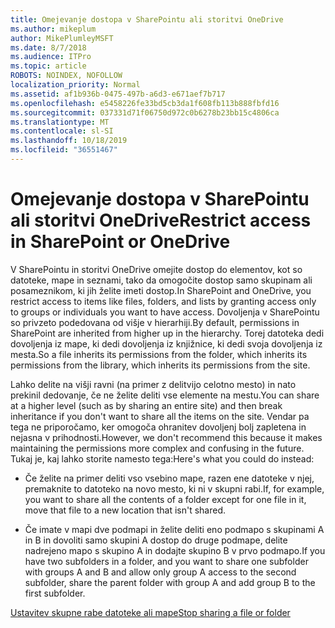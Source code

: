 ```yaml
---
title: Omejevanje dostopa v SharePointu ali storitvi OneDrive
ms.author: mikeplum
author: MikePlumleyMSFT
ms.date: 8/7/2018
ms.audience: ITPro
ms.topic: article
ROBOTS: NOINDEX, NOFOLLOW
localization_priority: Normal
ms.assetid: af1b936b-0475-497b-a6d3-e671aef7b717
ms.openlocfilehash: e5458226fe33bd5cb3da1f608fb113b888fbfd16
ms.sourcegitcommit: 037331d71f06750d972c0b6278b23bb15c4806ca
ms.translationtype: MT
ms.contentlocale: sl-SI
ms.lasthandoff: 10/18/2019
ms.locfileid: "36551467"
---
```

# <a name="restrict-access-in-sharepoint-or-onedrive"></a><span data-ttu-id="5eb39-102">Omejevanje dostopa v SharePointu ali storitvi OneDrive</span><span class="sxs-lookup"><span data-stu-id="5eb39-102">Restrict access in SharePoint or OneDrive</span></span>

<span data-ttu-id="5eb39-103">V SharePointu in storitvi OneDrive omejite dostop do elementov, kot so datoteke, mape in seznami, tako da omogočite dostop samo skupinam ali posameznikom, ki jih želite imeti dostop.</span><span class="sxs-lookup"><span data-stu-id="5eb39-103">In SharePoint and OneDrive, you restrict access to items like files, folders, and lists by granting access only to groups or individuals you want to have access.</span></span> <span data-ttu-id="5eb39-104">Dovoljenja v SharePointu so privzeto podedovana od višje v hierarhiji.</span><span class="sxs-lookup"><span data-stu-id="5eb39-104">By default, permissions in SharePoint are inherited from higher up in the hierarchy.</span></span> <span data-ttu-id="5eb39-105">Torej datoteka dedi dovoljenja iz mape, ki dedi dovoljenja iz knjižnice, ki dedi svoja dovoljenja iz mesta.</span><span class="sxs-lookup"><span data-stu-id="5eb39-105">So a file inherits its permissions from the folder, which inherits its permissions from the library, which inherits its permissions from the site.</span></span>
  
<span data-ttu-id="5eb39-106">Lahko delite na višji ravni (na primer z delitvijo celotno mesto) in nato prekinil dedovanje, če ne želite deliti vse elemente na mestu.</span><span class="sxs-lookup"><span data-stu-id="5eb39-106">You can share at a higher level (such as by sharing an entire site) and then break inheritance if you don't want to share all the items on the site.</span></span> <span data-ttu-id="5eb39-107">Vendar pa tega ne priporočamo, ker omogoča ohranitev dovoljenj bolj zapletena in nejasna v prihodnosti.</span><span class="sxs-lookup"><span data-stu-id="5eb39-107">However, we don't recommend this because it makes maintaining the permissions more complex and confusing in the future.</span></span> <span data-ttu-id="5eb39-108">Tukaj je, kaj lahko storite namesto tega:</span><span class="sxs-lookup"><span data-stu-id="5eb39-108">Here's what you could do instead:</span></span>
  
- <span data-ttu-id="5eb39-109">Če želite na primer deliti vso vsebino mape, razen ene datoteke v njej, premaknite to datoteko na novo mesto, ki ni v skupni rabi.</span><span class="sxs-lookup"><span data-stu-id="5eb39-109">If, for example, you want to share all the contents of a folder except for one file in it, move that file to a new location that isn't shared.</span></span>
    
- <span data-ttu-id="5eb39-110">Če imate v mapi dve podmapi in želite deliti eno podmapo s skupinami A in B in dovoliti samo skupini A dostop do druge podmape, delite nadrejeno mapo s skupino A in dodajte skupino B v prvo podmapo.</span><span class="sxs-lookup"><span data-stu-id="5eb39-110">If you have two subfolders in a folder, and you want to share one subfolder with groups A and B and allow only group A access to the second subfolder, share the parent folder with group A and add group B to the first subfolder.</span></span>
    
[<span data-ttu-id="5eb39-111">Ustavitev skupne rabe datoteke ali mape</span><span class="sxs-lookup"><span data-stu-id="5eb39-111">Stop sharing a file or folder </span></span>](https://go.microsoft.com/fwlink/?linkid=2008861)
  

